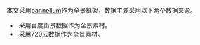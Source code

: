 本文采用[pannellum](https://github.com/mpetroff/pannellum)作为全景框架，数据主要采用以下两个数据来源。
- .采用百度街景数据作为全景素材。
- .采用720云数据作为全景素材。
